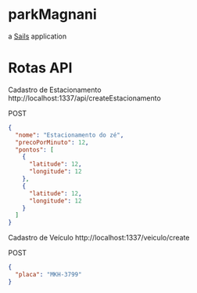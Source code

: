 # parkMagnani

a [Sails](http://sailsjs.org) application


# Rotas API

Cadastro de Estacionamento  
http://localhost:1337/api/createEstacionamento

POST

```json
{
  "nome": "Estacionamento do zé",
  "precoPorMinuto": 12,
  "pontos": [
    {
      "latitude": 12,
      "longitude": 12
    },
    {
      "latitude": 12,
      "longitude": 12
    }
  ]
}
```

Cadastro de Veículo
http://localhost:1337/veiculo/create

POST

```json
{
  "placa": "MKH-3799"
}
```
  
